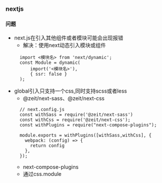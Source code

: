### nextjs



#### 问题
* next.js在引入其他组件或者模块可能会出现报错
  * 解决：使用next动态引入模块或组件
  ```
    import <模块名> from 'next/dynamic';
    const Module = dynamic(
        import('<模块名>'),
        { ssr: false }
    );
  ```
* global引入只支持一个css,同时支持scss或者less
  * @zeit/next-sass、@zeit/next-css
  ```
    // next.config.js
    const withSass = require('@zeit/next-sass')
    const withCss = require('@zeit/next-css');
    const withPlugins = require("next-compose-plugins");
    
    module.exports = withPlugins([withSass,withCss], {
      webpack: (config) => {
        return config
      },
    });

    ```
   *  next-compose-plugins
   * 通过css.module
